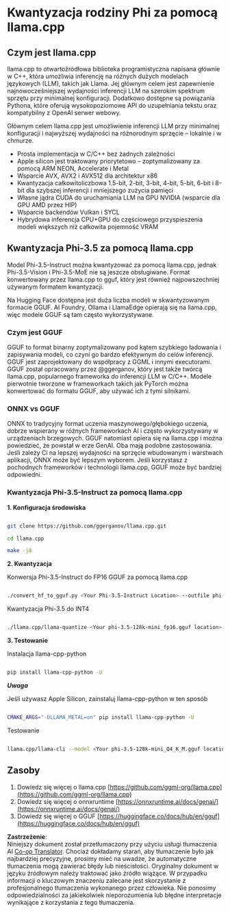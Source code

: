 <!--
CO_OP_TRANSLATOR_METADATA:
{
  "original_hash": "462bddc47427d8785f3c9fd817b346fe",
  "translation_date": "2025-07-16T22:08:55+00:00",
  "source_file": "md/01.Introduction/04/UsingLlamacppQuantifyingPhi.md",
  "language_code": "pl"
}
-->
# **Kwantyzacja rodziny Phi za pomocą llama.cpp**

## **Czym jest llama.cpp**

llama.cpp to otwartoźródłowa biblioteka programistyczna napisana głównie w C++, która umożliwia inferencję na różnych dużych modelach językowych (LLM), takich jak Llama. Jej głównym celem jest zapewnienie najnowocześniejszej wydajności inferencji LLM na szerokim spektrum sprzętu przy minimalnej konfiguracji. Dodatkowo dostępne są powiązania Pythona, które oferują wysokopoziomowe API do uzupełniania tekstu oraz kompatybilny z OpenAI serwer webowy.

Głównym celem llama.cpp jest umożliwienie inferencji LLM przy minimalnej konfiguracji i najwyższej wydajności na różnorodnym sprzęcie – lokalnie i w chmurze.

- Prosta implementacja w C/C++ bez żadnych zależności
- Apple silicon jest traktowany priorytetowo – zoptymalizowany za pomocą ARM NEON, Accelerate i Metal
- Wsparcie AVX, AVX2 i AVX512 dla architektur x86
- Kwantyzacja całkowitoliczbowa 1.5-bit, 2-bit, 3-bit, 4-bit, 5-bit, 6-bit i 8-bit dla szybszej inferencji i mniejszego zużycia pamięci
- Własne jądra CUDA do uruchamiania LLM na GPU NVIDIA (wsparcie dla GPU AMD przez HIP)
- Wsparcie backendów Vulkan i SYCL
- Hybrydowa inferencja CPU+GPU do częściowego przyspieszenia modeli większych niż całkowita pojemność VRAM

## **Kwantyzacja Phi-3.5 za pomocą llama.cpp**

Model Phi-3.5-Instruct można kwantyzować za pomocą llama.cpp, jednak Phi-3.5-Vision i Phi-3.5-MoE nie są jeszcze obsługiwane. Format konwertowany przez llama.cpp to gguf, który jest również najpowszechniej używanym formatem kwantyzacji.

Na Hugging Face dostępna jest duża liczba modeli w skwantyzowanym formacie GGUF. AI Foundry, Ollama i LlamaEdge opierają się na llama.cpp, więc modele GGUF są tam często wykorzystywane.

### **Czym jest GGUF**

GGUF to format binarny zoptymalizowany pod kątem szybkiego ładowania i zapisywania modeli, co czyni go bardzo efektywnym do celów inferencji. GGUF jest zaprojektowany do współpracy z GGML i innymi executorami. GGUF został opracowany przez @ggerganov, który jest także twórcą llama.cpp, popularnego frameworka do inferencji LLM w C/C++. Modele pierwotnie tworzone w frameworkach takich jak PyTorch można konwertować do formatu GGUF, aby używać ich z tymi silnikami.

### **ONNX vs GGUF**

ONNX to tradycyjny format uczenia maszynowego/głębokiego uczenia, dobrze wspierany w różnych frameworkach AI i często wykorzystywany w urządzeniach brzegowych. GGUF natomiast opiera się na llama.cpp i można powiedzieć, że powstał w erze GenAI. Oba mają podobne zastosowania. Jeśli zależy Ci na lepszej wydajności na sprzęcie wbudowanym i warstwach aplikacji, ONNX może być lepszym wyborem. Jeśli korzystasz z pochodnych frameworków i technologii llama.cpp, GGUF może być bardziej odpowiedni.

### **Kwantyzacja Phi-3.5-Instruct za pomocą llama.cpp**

**1. Konfiguracja środowiska**


```bash

git clone https://github.com/ggerganov/llama.cpp.git

cd llama.cpp

make -j8

```


**2. Kwantyzacja**

Konwersja Phi-3.5-Instruct do FP16 GGUF za pomocą llama.cpp


```bash

./convert_hf_to_gguf.py <Your Phi-3.5-Instruct Location> --outfile phi-3.5-128k-mini_fp16.gguf

```

Kwantyzacja Phi-3.5 do INT4


```bash

./llama.cpp/llama-quantize <Your phi-3.5-128k-mini_fp16.gguf location> ./gguf/phi-3.5-128k-mini_Q4_K_M.gguf Q4_K_M

```


**3. Testowanie**

Instalacja llama-cpp-python


```bash

pip install llama-cpp-python -U

```

***Uwaga*** 

Jeśli używasz Apple Silicon, zainstaluj llama-cpp-python w ten sposób


```bash

CMAKE_ARGS="-DLLAMA_METAL=on" pip install llama-cpp-python -U

```

Testowanie 


```bash

llama.cpp/llama-cli --model <Your phi-3.5-128k-mini_Q4_K_M.gguf location> --prompt "<|user|>\nCan you introduce .NET<|end|>\n<|assistant|>\n"  --gpu-layers 10

```



## **Zasoby**

1. Dowiedz się więcej o llama.cpp [https://github.com/ggml-org/llama.cpp](https://github.com/ggml-org/llama.cpp)  
2. Dowiedz się więcej o onnxruntime [https://onnxruntime.ai/docs/genai/](https://onnxruntime.ai/docs/genai/)  
3. Dowiedz się więcej o GGUF [https://huggingface.co/docs/hub/en/gguf](https://huggingface.co/docs/hub/en/gguf)

**Zastrzeżenie**:  
Niniejszy dokument został przetłumaczony przy użyciu usługi tłumaczenia AI [Co-op Translator](https://github.com/Azure/co-op-translator). Chociaż dokładamy starań, aby tłumaczenie było jak najbardziej precyzyjne, prosimy mieć na uwadze, że automatyczne tłumaczenia mogą zawierać błędy lub nieścisłości. Oryginalny dokument w języku źródłowym należy traktować jako źródło wiążące. W przypadku informacji o kluczowym znaczeniu zalecane jest skorzystanie z profesjonalnego tłumaczenia wykonanego przez człowieka. Nie ponosimy odpowiedzialności za jakiekolwiek nieporozumienia lub błędne interpretacje wynikające z korzystania z tego tłumaczenia.